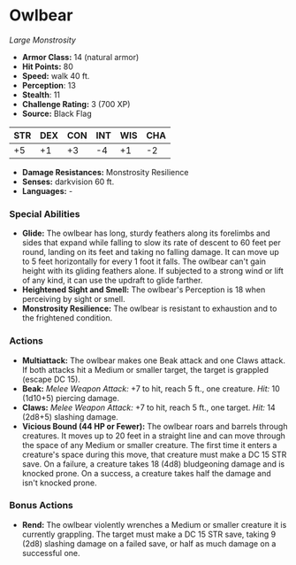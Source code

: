 # Owlbear

*Large* *Monstrosity*

- **Armor Class:** 14 (natural armor)
- **Hit Points:** 80 
- **Speed:** walk 40 ft.
- **Perception**: 13
- **Stealth**: 11
- **Challenge Rating:** 3 (700 XP)
- **Source:** Black Flag

| STR | DEX | CON | INT | WIS | CHA |
| --- | --- | --- | --- | --- | --- |
| +5 | +1 | +3 | -4 | +1 | -2 |

- **Damage Resistances:** Monstrosity Resilience
- **Senses:** darkvision 60 ft.
- **Languages:** -

### Special Abilities

- **Glide:** The owlbear has long, sturdy feathers along its forelimbs and sides that expand while falling to slow its rate of descent to 60 feet per round, landing on its feet and taking no falling damage. It can move up to 5 feet horizontally for every 1 foot it falls. The owlbear can't gain height with its gliding feathers alone. If subjected to a strong wind or lift of any kind, it can use the updraft to glide farther.
- **Heightened Sight and Smell:** The owlbear's Perception is 18 when perceiving by sight or smell.
- **Monstrosity Resilience:** The owlbear is resistant to exhaustion and to the frightened condition.

### Actions

- **Multiattack:** The owlbear makes one Beak attack and one Claws attack. If both attacks hit a Medium or smaller target, the target is grappled (escape DC 15).
- **Beak:** _Melee Weapon Attack:_ +7 to hit, reach 5 ft., one creature. _Hit:_ 10 (1d10+5) piercing damage.
- **Claws:** _Melee Weapon Attack:_ +7 to hit, reach 5 ft., one target. _Hit:_ 14 (2d8+5) slashing damage.
- **Vicious Bound (44 HP or Fewer):** The owlbear roars and barrels through creatures. It moves up to 20 feet in a straight line and can move through the space of any Medium or smaller creature. The first time it enters a creature's space during this move, that creature must make a DC 15 STR save. On a failure, a creature takes 18 (4d8) bludgeoning damage and is knocked prone. On a success, a creature takes half the damage and isn't knocked prone.

### Bonus Actions

- **Rend:** The owlbear violently wrenches a Medium or smaller creature it is currently grappling. The target must make a DC 15 STR save, taking 9 (2d8) slashing damage on a failed save, or half as much damage on a successful one.
